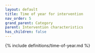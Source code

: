 ```yaml
---
layout: default
title: Time of year for intervention
nav_order: 5
grand_parent: Category
parent: Intervention characteristics
has_children: false
---
```

{% include definitions/time-of-year.md %}

